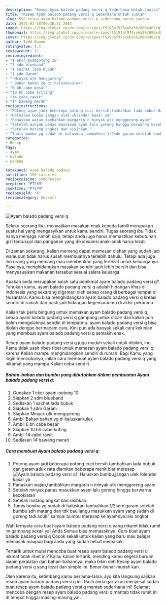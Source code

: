 ```yaml
---
description: "Resep Ayam balado padang versi q Sederhana Untuk Jualan"
title: "Resep Ayam balado padang versi q Sederhana Untuk Jualan"
slug: 598-resep-ayam-balado-padang-versi-q-sederhana-untuk-jualan
date: 2021-01-18T09:30:52.200Z
image: https://img-global.cpcdn.com/recipes/f5193af975ceba56/680x482cq70/ayam-balado-padang-versi-q-foto-resep-utama.jpg
thumbnail: https://img-global.cpcdn.com/recipes/f5193af975ceba56/680x482cq70/ayam-balado-padang-versi-q-foto-resep-utama.jpg
cover: https://img-global.cpcdn.com/recipes/f5193af975ceba56/680x482cq70/ayam-balado-padang-versi-q-foto-resep-utama.jpg
author: Todd Bowen
ratingvalue: 4.5
reviewcount: 12
recipeingredient:
- "1 ekor ayampotong 10"
- "2 sdm blueband"
- "1 sachet lada bubuk"
- "1 sdm Garam"
- " Minyak utk menggoreng"
- " Bahan bahan yg di haluskanulek"
- "6 bh cabe besar"
- "10 bh cabe kriting"
- "14 cabe rawit"
- "14 bawang merah"
recipeinstructions:
- "Potong ayam jadi beberapa potong.cuci bersih.tambahkan lada bubuk dan garam.aduk rata diamkan beberapa menit biar meresap"
- "Haluskan bumbu,jangan ulek /blender kasar ya"
- "Panaskan wajan,tambahkan margarin n minyak utk menggoreng ayam"
- "Setelah minyak panas masukkan ayam lalu goreng hingga berwarna kecoklatan"
- "Setelah matang angkat dan sisihkan."
- "Tumis bumbu yg sudah di haluskan tambahkan 1/2sdm garam.setelah bumbu sdh matang dan tdk bau langu masukkan ayam yang sudah di goreng tadi.aduk&#34; sampai bumbu meresap ke ayamnya.lalu angkat"
categories:
- Resep
tags:
- ayam
- balado
- padang

katakunci: ayam balado padang 
nutrition: 159 calories
recipecuisine: Indonesian
preptime: "PT25M"
cooktime: "PT54M"
recipeyield: "4"
recipecategory: Dessert

---
```



![Ayam balado padang versi q](https://img-global.cpcdn.com/recipes/f5193af975ceba56/680x482cq70/ayam-balado-padang-versi-q-foto-resep-utama.jpg)

Selaku seorang ibu, menyajikan masakan enak kepada famili merupakan suatu hal yang mengasyikan untuk kamu sendiri. Tugas seorang ibu Tidak hanya menjaga rumah saja, tetapi anda juga harus memastikan kebutuhan gizi tercukupi dan panganan yang dikonsumsi anak-anak harus lezat.

Di zaman  sekarang, kalian memang dapat memesan olahan yang sudah jadi walaupun tidak harus susah membuatnya terlebih dahulu. Tetapi ada juga lho orang yang memang mau memberikan yang terlezat untuk keluarganya. Pasalnya, menghidangkan masakan sendiri jauh lebih bersih dan bisa menyesuaikan makanan tersebut sesuai selera keluarga. 



Apakah anda merupakan salah satu penikmat ayam balado padang versi q?. Tahukah kamu, ayam balado padang versi q adalah hidangan khas di Indonesia yang sekarang digemari oleh setiap orang di berbagai tempat di Nusantara. Kamu bisa menghidangkan ayam balado padang versi q kreasi sendiri di rumah dan pasti jadi hidangan kegemaranmu di akhir pekanmu.

Kalian tak perlu bingung untuk memakan ayam balado padang versi q, sebab ayam balado padang versi q gampang untuk dicari dan kalian pun boleh mengolahnya sendiri di tempatmu. ayam balado padang versi q bisa diolah dengan bermacam cara. Kini pun ada banyak sekali cara kekinian yang membuat ayam balado padang versi q semakin enak.

Resep ayam balado padang versi q juga mudah sekali untuk dibikin, lho. Kamu tidak usah ribet-ribet untuk memesan ayam balado padang versi q, karena Kalian mampu menghidangkan sendiri di rumah. Bagi Kamu yang ingin mencobanya, inilah cara membuat ayam balado padang versi q yang nikamat yang mampu Kalian coba sendiri.

<!--inarticleads1-->

##### Bahan-bahan dan bumbu yang dibutuhkan dalam pembuatan Ayam balado padang versi q:

1. Gunakan 1 ekor ayam-potong 10
1. Siapkan 2 sdm blueband
1. Sediakan 1 sachet lada bubuk
1. Siapkan 1 sdm Garam
1. Siapkan  Minyak utk menggoreng
1. Ambil  Bahan bahan yg di haluskan/ulek
1. Ambil 6 bh cabe besar
1. Siapkan 10 bh cabe kriting
1. Ambil 14 cabe rawit
1. Sediakan 14 bawang merah




<!--inarticleads2-->

##### Cara membuat Ayam balado padang versi q:

1. Potong ayam jadi beberapa potong.cuci bersih.tambahkan lada bubuk dan garam.aduk rata diamkan beberapa menit biar meresap
<img src="https://img-global.cpcdn.com/steps/ff552a1c5b922f96/160x128cq70/ayam-balado-padang-versi-q-langkah-memasak-1-foto.jpg" alt="Ayam balado padang versi q">1. Haluskan bumbu,jangan ulek /blender kasar ya
1. Panaskan wajan,tambahkan margarin n minyak utk menggoreng ayam
1. Setelah minyak panas masukkan ayam lalu goreng hingga berwarna kecoklatan
1. Setelah matang angkat dan sisihkan.
1. Tumis bumbu yg sudah di haluskan tambahkan 1/2sdm garam.setelah bumbu sdh matang dan tdk bau langu masukkan ayam yang sudah di goreng tadi.aduk&#34; sampai bumbu meresap ke ayamnya.lalu angkat




Wah ternyata cara buat ayam balado padang versi q yang nikamt tidak rumit ini gampang sekali ya! Anda Semua bisa memasaknya. Cara buat ayam balado padang versi q Cocok sekali untuk kalian yang baru mau belajar memasak maupun bagi anda yang sudah hebat memasak.

Tertarik untuk mulai mencoba buat resep ayam balado padang versi q nikmat tidak ribet ini? Kalau kalian tertarik, mending kamu segera buruan siapin peralatan dan bahan-bahannya, maka bikin deh Resep ayam balado padang versi q yang lezat dan simple ini. Benar-benar mudah kan. 

Oleh karena itu, ketimbang kamu berlama-lama, ayo kita langsung sajikan resep ayam balado padang versi q ini. Pasti anda gak akan menyesal sudah buat resep ayam balado padang versi q mantab sederhana ini! Selamat mencoba dengan resep ayam balado padang versi q mantab tidak rumit ini di tempat tinggal masing-masing,ya!.

